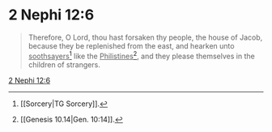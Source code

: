 # 2 Nephi 12:6

> Therefore, O Lord, thou hast forsaken thy people, the house of Jacob, because they be replenished from the east, and hearken unto <u>soothsayers</u>[^a] like the <u>Philistines</u>[^b], and they please themselves in the children of strangers.

[2 Nephi 12:6](https://www.churchofjesuschrist.org/study/scriptures/bofm/2-ne/12?lang=eng&id=p6#p6)


[^a]: [[Sorcery|TG Sorcery]].  
[^b]: [[Genesis 10.14|Gen. 10:14]].  
